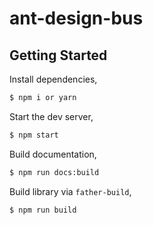 # ant-design-bus

## Getting Started

Install dependencies,

```bash
$ npm i or yarn
```

Start the dev server,

```bash
$ npm start
```

Build documentation,

```bash
$ npm run docs:build
```

Build library via `father-build`,

```bash
$ npm run build
```
